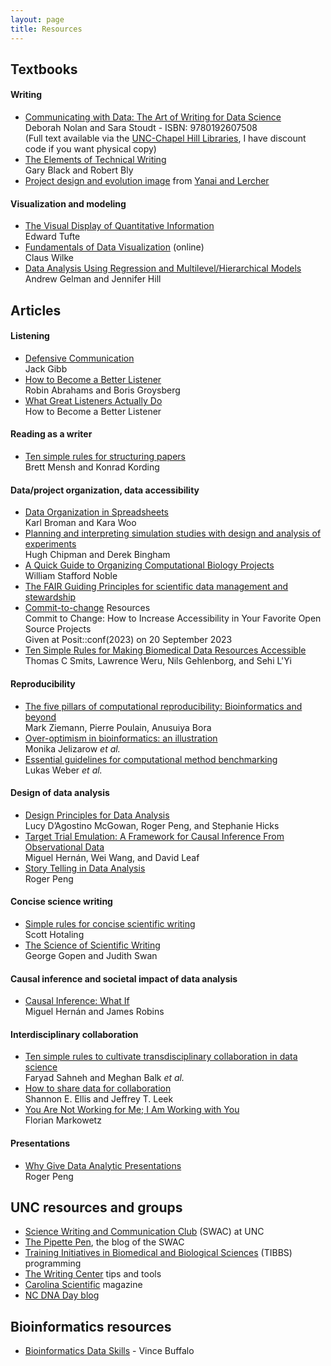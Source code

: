 ```yaml
---
layout: page
title: Resources
---
```


## Textbooks

#### Writing

* [Communicating with Data: The Art of Writing for Data Science](https://a.co/d/daBTkkR) <br/>
  Deborah Nolan and Sara Stoudt - ISBN: 9780192607508 <br/>
  (Full text available via the [UNC-Chapel Hill Libraries](https://library.unc.edu), I have discount code if you want physical copy)
* [The Elements of Technical Writing](https://a.co/d/0i6KCXe) <br/> 
  Gary Black and Robert Bly
* [Project design and evolution image](https://media.springernature.com/full/springer-static/image/art%3A10.1038%2Fs41587-025-02635-7/MediaObjects/41587_2025_2635_Fig1_HTML.png?as=webp) from [Yanai and Lercher](https://doi.org/10.1038/s41587-025-02635-7)

#### Visualization and modeling

* [The Visual Display of Quantitative Information](https://www.edwardtufte.com/tufte/books_vdqi) <br/>
  Edward Tufte
* [Fundamentals of Data Visualization](https://clauswilke.com/dataviz/) (online) <br/>
  Claus Wilke
* [Data Analysis Using Regression and Multilevel/Hierarchical Models](http://www.stat.columbia.edu/~gelman/arm/) <br/>
  Andrew Gelman and Jennifer Hill

## Articles

#### Listening

* [Defensive Communication](https://www.jstor.org/stable/42574118) <br/>
  Jack Gibb
* [How to Become a Better Listener ](https://hbr.org/2021/12/how-to-become-a-better-listener) <br/>
  Robin Abrahams and Boris Groysberg
* [What Great Listeners Actually Do](https://hbr.org/2016/07/what-great-listeners-actually-do) <br/>
  How to Become a Better Listener 

#### Reading as a writer
  
* [Ten simple rules for structuring papers](https://doi.org/10.1371/journal.pcbi.1005619) <br/>
  Brett Mensh and Konrad Kording

#### Data/project organization, data accessibility

* [Data Organization in Spreadsheets](https://doi.org/10.1080/00031305.2017.1375989) <br/>
  Karl Broman and Kara Woo
* [Planning and interpreting simulation studies with design and analysis of experiments](https://doi.org/10.1002/cjs.11719) <br/>
  Hugh Chipman and Derek Bingham
* [A Quick Guide to Organizing Computational Biology Projects](https://doi.org/10.1371/journal.pcbi.1000424) <br/>
  William Stafford Noble
* [The FAIR Guiding Principles for scientific data management and stewardship](https://www.ncbi.nlm.nih.gov/pmc/articles/PMC4792175/)
* [Commit-to-change](https://github.com/franzenr/commit-to-change#resources) Resources <br/>
  Commit to Change: How to Increase Accessibility in Your Favorite Open Source Projects <br/> 
  Given at Posit::conf(2023) on 20 September 2023
* [Ten Simple Rules for Making Biomedical Data Resources Accessible](https://osf.io/preprints/osf/gqy8k_v1) <br/>
  Thomas C Smits, Lawrence Weru, Nils Gehlenborg, and Sehi L'Yi 

#### Reproducibility

* [The five pillars of computational reproducibility: Bioinformatics and beyond](https://osf.io/4pd9n/) <br/>
  Mark Ziemann, Pierre Poulain, Anusuiya Bora
* [Over-optimism in bioinformatics: an illustration](https://doi.org/10.1093/bioinformatics/btq323) <br/>
  Monika Jelizarow *et al.*
* [Essential guidelines for computational method benchmarking](https://doi.org/10.1186/s13059-019-1738-8) <br/>
  Lukas Weber *et al.*

#### Design of data analysis

* [Design Principles for Data Analysis](https://doi.org/10.1080/10618600.2022.2104290) <br/>
  Lucy D’Agostino McGowan, Roger Peng, and Stephanie Hicks
* [Target Trial Emulation: A Framework for Causal Inference From Observational Data](https//doi.org/10.1001/jama.2022.21383) <br/>
  Miguel Hernán, Wei Wang, and David Leaf
* [Story Telling in Data Analysis](https://rdpeng.org/ads2020/week-9.html) <br/>
  Roger Peng

#### Concise science writing

* [Simple rules for concise scientific writing](https://doi.org/10.1002/lol2.10165) <br/>
  Scott Hotaling
* [The Science of Scientific Writing](https://cseweb.ucsd.edu/~swanson/papers/science-of-writing.pdf) <br/>
  George Gopen and Judith Swan

#### Causal inference and societal impact of data analysis

* [Causal Inference: What If](https://www.hsph.harvard.edu/miguel-hernan/causal-inference-book/) <br/>
  Miguel Hernán and James Robins  

#### Interdisciplinary collaboration

* [Ten simple rules to cultivate transdisciplinary collaboration in data science](https://doi.org/10.1371/journal.pcbi.1008879) <br/>
  Faryad Sahneh and Meghan Balk *et al.*
* [How to share data for collaboration](https://doi.org/10.1080%2F00031305.2017.1375987) <br/>
  Shannon E. Ellis and Jeffrey T. Leek
* [You Are Not Working for Me; I Am Working with You](https://doi.org/10.1371/journal.pcbi.1004387) <br/>
  Florian Markowetz

#### Presentations

* [Why Give Data Analytic Presentations](https://rdpeng.org/ads2020/week-12.html) <br/>
  Roger Peng

## UNC resources and groups

* [Science Writing and Communication Club](http://www.thepipettepen.com/about-the-pipettepen/) (SWAC) at UNC
* [The Pipette Pen](http://www.thepipettepen.com/), the blog of the SWAC
* [Training Initiatives in Biomedical and Biological Sciences](https://tibbs.unc.edu/career-resources/programming/) (TIBBS) programming
* [The Writing Center](https://writingcenter.unc.edu/tips-and-tools/sciences/) tips and tools
* [Carolina Scientific](https://www.carolinascientific.org/) magazine
* [NC DNA Day blog](http://ncdnadayblog.org)

## Bioinformatics resources

* [Bioinformatics Data Skills](https://vincebuffalo.com/book/) - Vince Buffalo

